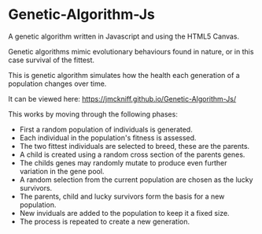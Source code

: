 # Genetic-Algorithm-Js
A genetic algorithm written in Javascript and using the HTML5 Canvas.

Genetic algorithms mimic evolutionary behaviours found in nature, or in this case survival of the fittest.

This is genetic algorithm simulates how the health each generation of a population changes over time.

It can be viewed here: https://jmckniff.github.io/Genetic-Algorithm-Js/

This works by moving through the following phases:
* First a random population of individuals is generated.
* Each individual in the population's fitness is assessed.
* The two fittest individuals are selected to breed, these are the parents.
* A child is created using a random cross section of the parents genes.
* The childs genes may randomly mutate to produce even further variation in the gene pool.
* A random selection from the current population are chosen as the lucky survivors.
* The parents, child and lucky survivors form the basis for a new population.
* New inviduals are added to the population to keep it a fixed size.
* The process is repeated to create a new generation.
